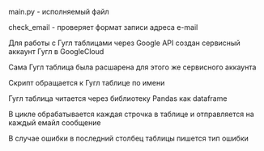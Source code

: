 main.py - исполняемый файл

check_email - проверяет формат записи адреса e-mail

Для работы с Гугл таблицами через Google API создан сервисный аккаунт Гугл в GoogleCloud

Сама Гугл таблица была расшарена для этого же сервисного аккаунта

Скрипт обращается к Гугл таблице по имени

Гугл таблица читается через библиотеку Pandas как dataframe

В цикле обрабатывается каждая строчка в таблице и отправляется на каждый емайл сообщение

В случае ошибки в последний столбец таблицы пишется тип ошибки
